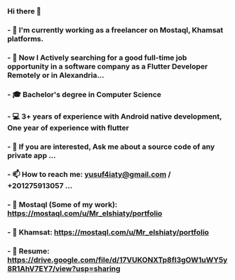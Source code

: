 ### Hi there 👋
### - 💼 I'm currently working as a freelancer on Mostaql, Khamsat platforms. 
### - 🔭 Now I Actively searching for a good full-time job opportunity in a software company as a Flutter Developer Remotely or in Alexandria...
### - 🎓 Bachelor's degree in Computer Science
### - 💻 3+ years of experience with Android native development, One year of experience with flutter
### - 💬 If you are interested, Ask me about a source code of any private app ...
### - 📫 How to reach me: yusuf4iaty@gmail.com / +201275913057 ...
### - 📱 Mostaql (Some of my work): https://mostaql.com/u/Mr_elshiaty/portfolio
### - 📱 Khamsat: https://mostaql.com/u/Mr_elshiaty/portfolio
### - 📃 Resume: https://drive.google.com/file/d/17VUKONXTp8fl3gOW1uWY5y8R1AhV7EY7/view?usp=sharing
<!--
**ElshiatyTube/ElshiatyTube** is a ✨ _special_ ✨ repository because its `README.md` (this file) appears on your GitHub profile.

